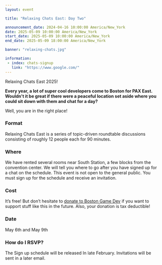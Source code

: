 ```yaml
---
layout: event

title: "Relaxing Chats East: Day Two"

announcement_date: 2024-04-16 10:00:00 America/New_York
date: 2025-05-09 10:00:00 America/New_York
start_date: 2025-05-09 10:00:00 America/New_York
end_date: 2025-05-09 18:00:00 America/New_York

banner: "relaxing-chats.jpg"

information:
 - index: chats-signup
   link: "https://www.google.com/"
---
```


Relaxing Chats East 2025!

**Every year, a lot of super cool developers come to Boston for PAX East. Wouldn't it be great if there were a peaceful location set aside where you could sit down with them and chat for a day?**

Well, you are in the right place!

### Format
Relaxing Chats East is a series of topic-driven roundtable discussions consisting of roughly 12 people each for 90 minutes.

### Where
We have rented several rooms near South Station, a few blocks from the convention center. We will tell you where to go after you have signed up for a chat on the schedule. This event is not open to the general public. You must sign up  for the schedule and receive an invitation. 

### Cost
It’s free! But don’t hesitate to [donate to Boston Game Dev](https://secure.givelively.org/donate/boston-game-dev-inc/boston-game-dev) if you want to support stuff like this in the future. Also, your donation is tax deductible! 

### Date 
May 6th and May 9th

### How do I RSVP? 
The Sign up schedule will be released In late February.
Invitations will be sent in a later email.

